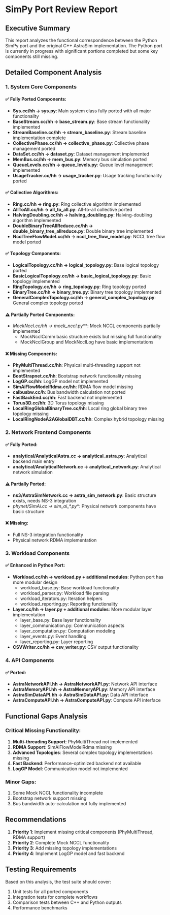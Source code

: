 # SimPy Port Review Report

## Executive Summary

This report analyzes the functional correspondence between the Python SimPy port and the original C++ AstraSim implementation. The Python port is currently in progress with significant portions completed but some key components still missing.

## Detailed Component Analysis

### 1. System Core Components

#### ✅ Fully Ported Components:
- **Sys.cc/hh → sys.py**: Main system class fully ported with all major functionality
- **BaseStream.cc/hh → base_stream.py**: Base stream functionality implemented
- **StreamBaseline.cc/hh → stream_baseline.py**: Stream baseline implementation complete
- **CollectivePhase.cc/hh → collective_phase.py**: Collective phase management ported
- **DataSet.cc/hh → dataset.py**: Dataset management implemented
- **MemBus.cc/hh → mem_bus.py**: Memory bus simulation ported
- **QueueLevels.cc/hh → queue_levels.py**: Queue level management implemented
- **UsageTracker.cc/hh → usage_tracker.py**: Usage tracking functionality ported

#### ✅ Collective Algorithms:
- **Ring.cc/hh → ring.py**: Ring collective algorithm implemented
- **AllToAll.cc/hh → all_to_all.py**: All-to-all collective ported
- **HalvingDoubling.cc/hh → halving_doubling.py**: Halving-doubling algorithm implemented
- **DoubleBinaryTreeAllReduce.cc/hh → double_binary_tree_allreduce.py**: Double binary tree implemented
- **NcclTreeFlowModel.cc/hh → nccl_tree_flow_model.py**: NCCL tree flow model ported

#### ✅ Topology Components:
- **LogicalTopology.cc/hh → logical_topology.py**: Base logical topology ported
- **BasicLogicalTopology.cc/hh → basic_logical_topology.py**: Basic topology implemented
- **RingTopology.cc/hh → ring_topology.py**: Ring topology ported
- **BinaryTree.cc/hh → binary_tree.py**: Binary tree topology implemented
- **GeneralComplexTopology.cc/hh → general_complex_topology.py**: General complex topology ported

#### ⚠️ Partially Ported Components:
- **MockNccl*.cc/hh → mock_nccl*.py**: Mock NCCL components partially implemented
  - MockNcclComm basic structure exists but missing full functionality
  - MockNcclGroup and MockNcclLog have basic implementations

#### ❌ Missing Components:
- **PhyMultiThread.cc/hh**: Physical multi-threading support not implemented
- **BootStrapnet.cc/hh**: Bootstrap network functionality missing
- **LogGP.cc/hh**: LogGP model not implemented
- **SimAiFlowModelRdma.cc/hh**: RDMA flow model missing
- **calbusbw.cc/h**: Bus bandwidth calculation not ported
- **FastBackEnd.cc/hh**: Fast backend not implemented
- **Torus3D.cc/hh**: 3D Torus topology missing
- **LocalRingGlobalBinaryTree.cc/hh**: Local ring global binary tree topology missing
- **LocalRingNodeA2AGlobalDBT.cc/hh**: Complex hybrid topology missing

### 2. Network Frontend Components

#### ✅ Fully Ported:
- **analytical/AnalyticalAstra.cc → analytical_astra.py**: Analytical backend main entry
- **analytical/AnalyticalNetwork.cc → analytical_network.py**: Analytical network simulation

#### ⚠️ Partially Ported:
- **ns3/AstraSimNetwork.cc → astra_sim_network.py**: Basic structure exists, needs NS-3 integration
- **phynet/SimAi*.cc → sim_ai_*.py**: Physical network components have basic structure

#### ❌ Missing:
- Full NS-3 integration functionality
- Physical network RDMA implementation

### 3. Workload Components

#### ✅ Enhanced in Python Port:
- **Workload.cc/hh → workload.py + additional modules**: Python port has more modular design
  - workload_base.py: Base workload functionality
  - workload_parser.py: Workload file parsing
  - workload_iterators.py: Iteration helpers
  - workload_reporting.py: Reporting functionality
- **Layer.cc/hh → layer.py + additional modules**: More modular layer implementation
  - layer_base.py: Base layer functionality
  - layer_communication.py: Communication aspects
  - layer_computation.py: Computation modeling
  - layer_events.py: Event handling
  - layer_reporting.py: Layer reporting
- **CSVWriter.cc/hh → csv_writer.py**: CSV output functionality

### 4. API Components

#### ✅ Ported:
- **AstraNetworkAPI.hh → AstraNetworkAPI.py**: Network API interface
- **AstraMemoryAPI.hh → AstraMemoryAPI.py**: Memory API interface
- **AstraSimDataAPI.hh → AstraSimDataAPI.py**: Data API interface
- **AstraComputeAPI.hh → AstraComputeAPI.py**: Compute API interface

## Functional Gaps Analysis

### Critical Missing Functionality:
1. **Multi-threading Support**: PhyMultiThread not implemented
2. **RDMA Support**: SimAiFlowModelRdma missing
3. **Advanced Topologies**: Several complex topology implementations missing
4. **Fast Backend**: Performance-optimized backend not available
5. **LogGP Model**: Communication model not implemented

### Minor Gaps:
1. Some Mock NCCL functionality incomplete
2. Bootstrap network support missing
3. Bus bandwidth auto-calculation not fully implemented

## Recommendations

1. **Priority 1**: Implement missing critical components (PhyMultiThread, RDMA support)
2. **Priority 2**: Complete Mock NCCL functionality
3. **Priority 3**: Add missing topology implementations
4. **Priority 4**: Implement LogGP model and fast backend

## Testing Requirements

Based on this analysis, the test suite should cover:
1. Unit tests for all ported components
2. Integration tests for complete workflows
3. Comparison tests between C++ and Python outputs
4. Performance benchmarks